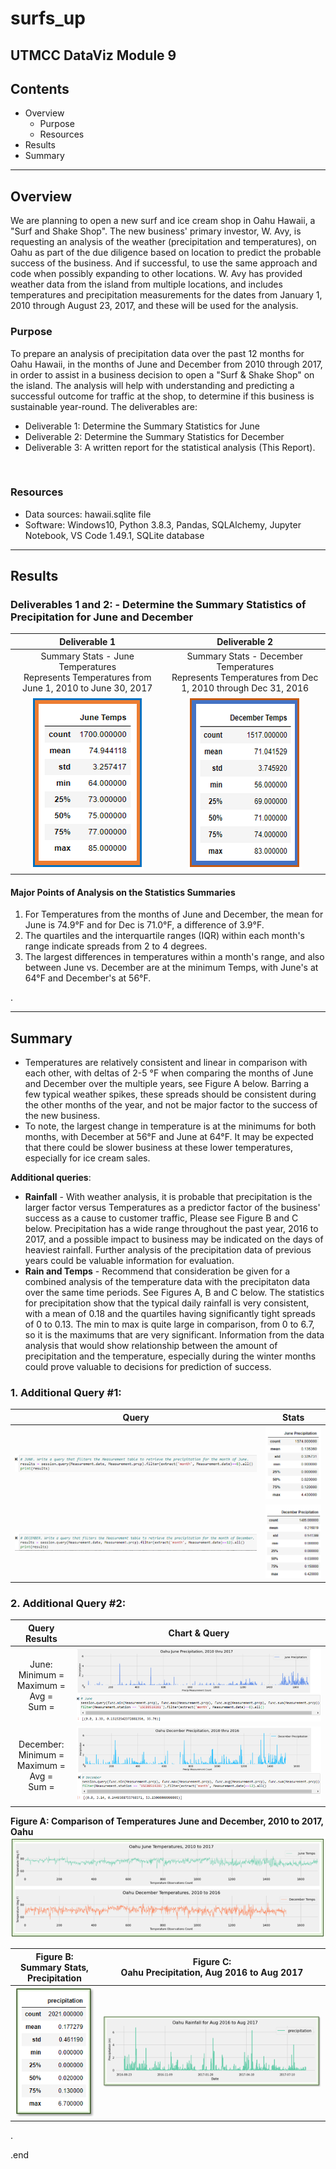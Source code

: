 # surfs_up
UTMCC DataViz Module 9
---

## Contents 
  * Overview
    - Purpose
    - Resources
  * Results
  * Summary
 

---  

## Overview 
  
  We are planning to open a new surf and ice cream shop in Oahu Hawaii, a "Surf and Shake Shop". The new business' primary investor, W. Avy, is requesting an analysis of the weather (precipitation and temperatures), on Oahu as part of the due diligence based on location to predict the probable success of the business. And if successful, to use the same approach and code when possibly expanding to other locations. W. Avy has provided weather data from the island from multiple locations, and includes temperatures and precipitation measurements for the dates from January 1, 2010 through August 23, 2017, and these will be used for the analysis. 

   ### Purpose
   To prepare an analysis of precipitation data over the past 12 months for Oahu Hawaii, in the months of June and December from 2010 through 2017, in order to assist in a business decision to open a "Surf & Shake Shop" on the island. The analysis will help with understanding and predicting a successful outcome for traffic at the shop, to determine if this business is sustainable year-round. The deliverables are: 
   - Deliverable 1: Determine the Summary Statistics for June
   - Deliverable 2: Determine the Summary Statistics for December
   - Deliverable 3: A written report for the statistical analysis (This Report). 
  
   ![]()

   ### Resources
  * Data sources: hawaii.sqlite file
  * Software: Windows10, Python 3.8.3, Pandas, SQLAlchemy, Jupyter Notebook, VS Code 1.49.1, SQLite database
  

--- 

## Results
  
  ### Deliverables 1 and 2:  - Determine the Summary Statistics of Precipitation for June and December
   
   | **Deliverable 1** | **Deliverable 2** |
   | :---:  | :---:  |
   | Summary Stats - June Temperatures <br> Represents Temperatures from June 1, 2010 to June 30, 2017 | Summary Stats - December Temperatures <br> Represents Temperatures from Dec 1, 2010 through Dec 31, 2016 |
   | ![June_Temps.png](https://github.com/larrydodson/surfs_up/blob/master/June_Temps.png) | ![December_Temps.png](https://github.com/larrydodson/surfs_up/blob/master/December_Temps.png) |



   #### Major Points of Analysis on the Statistics Summaries 
   1. For Temperatures from the months of June and December, the mean for June is 74.9°F and for Dec is 71.0°F, a difference of 3.9°F. 
   2. The quartiles and the interquartile ranges (IQR) within each month's range indicate spreads from 2 to 4 degrees.  
   3. The largest differences in temperatures within a month's range, and also between June vs. December are at the minimum Temps, with June's at 64°F and December's at 56°F.

   
.  

---


## Summary 

  * Temperatures are relatively consistent and linear in comparison with each other, with deltas of 2-5 °F when comparing the months of June and December over the multiple years, see Figure A below. Barring a few typical weather spikes, these spreads should be consistent during the other months of the year, and not be major factor to the success of the new business. 
  * To note, the largest change in temperature is at the minimums for both months, with December at 56°F and June at 64°F. It may be expected that there could be slower business at these lower temperatures, especially for ice cream sales. 


  **Additional queries**:
  * **Rainfall** - With weather analysis, it is probable that precipitation is the larger factor versus Temperatures as a predictor factor of the business' success as a cause to customer traffic, Please see Figure B and C below. Precipitation has a wide range throughout the past year, 2016 to 2017, and a possible impact to business may be indicated on the days of heaviest rainfall. Further analysis of the precipitation data of previous years could be valuable information for evaluation.  
  * **Rain and Temps** - Recommend that consideration be given for a combined analysis of the temperature data with the precipitaton data over the same time periods. See Figures A, B and C below. The statistics for precipitation show that the typical daily rainfall is very consistent, with a mean of 0.18 and the quartiles having significantly tight spreads of 0 to 0.13. The min to max is quite large in comparison, from 0 to 6.7, so it is the maximums that are very significant. Information from the data analysis that would show relationship between the amount of precipitation and the temperature, especially during the winter months could prove valuable to decisions for prediction of success.

 ### 1. Additional Query #1:
 
  | **Query** | **Stats** |
  | :---: | :---: |
  | ![June_Q1.png](https://github.com/larrydodson/surfs_up/blob/master/June_Q1.png) | ![June_prcp.png](https://github.com/larrydodson/surfs_up/blob/master/June_prcp.png) |
  | ![Dec_Q1.png](https://github.com/larrydodson/surfs_up/blob/master/Dec_Q1.png) | ![December_prcp.png](https://github.com/larrydodson/surfs_up/blob/master/December_prcp.png) |
 
 
 
 
 ### 2. Additional Query #2:
 
  | **Query Results** | **Chart & Query** |
  | :---: | :---: |
  | June: <br> Minimum =  <br> Maximum = <br> Avg = <br> Sum =  | ![June_prcpChart.png](https://github.com/larrydodson/surfs_up/blob/master/June_prcpChart.png) | 
  | December: <br> Minimum =  <br> Maximum = <br> Avg = <br> Sum =   | ![December_prcpChart.png](https://github.com/larrydodson/surfs_up/blob/master/December_prcpChart.png) |  




 **Figure A: Comparison of Temperatures June and December, 2010 to 2017, Oahu** <br> 
 ![Temps-graph.png](https://github.com/larrydodson/surfs_up/blob/master/Temps-graph.png)



| **Figure B: <br> Summary Stats, Precipitation** | **Figure C: <br> Oahu Precipitation, Aug 2016 to Aug 2017** |
| :---: | :---: |
| ![precipitation_stats.png](https://github.com/larrydodson/surfs_up/blob/master/precipitation_stats.png) | ![precipitation_line.png](https://github.com/larrydodson/surfs_up/blob/master/precipitation_line.png) |






.

.end 
